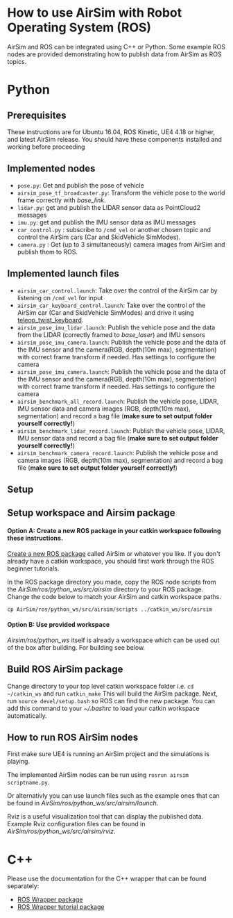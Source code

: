 # How to use AirSim with Robot Operating System (ROS)

AirSim and ROS can be integrated using C++ or Python.  Some example ROS nodes are provided demonstrating how to publish data from AirSim as ROS topics.

# Python

## Prerequisites

These instructions are for Ubuntu 16.04, ROS Kinetic, UE4 4.18 or higher, and latest AirSim release.
You should have these components installed and working before proceeding

## Implemented nodes
- `pose.py`: Get and publish the pose of vehicle
- `airsim_pose_tf_broadcaster.py`: Transform the vehicle pose to the world frame correctly with _base_link_.
- `lidar.py`: get and publish the LIDAR sensor data as PointCloud2 messages
- `imu.py`: get and publish the IMU sensor data as IMU messages
- `car_control.py` : subscribe to `/cmd_vel` or another chosen topic and control the AirSim cars (Car and SkidVehicle SimModes).
- `camera.py` : Get (up to 3 simultaneously) camera images from AirSim and publish them to ROS.

## Implemented launch files
- `airsim_car_control.launch`: Take over the control of the AirSim car by listening on  `/cmd_vel` for input
- `airsim_car_keyboard_control.launch`: Take over the control of the AirSim car (Car and SkidVehicle SimModes) and drive it using [teleop_twist_keyboard](http://wiki.ros.org/teleop_twist_keyboard).
- `airsim_pose_imu_lidar.launch`: Publish the vehicle pose and the data from the LIDAR (correctly framed to _base_laser_) and IMU sensors
- `airsim_pose_imu_camera.launch`: Publish the vehicle pose and the data of the IMU sensor and the camera(RGB, depth(10m max), segmentation) with correct frame transform if needed. Has settings to configure the camera
- `airsim_pose_imu_camera.launch`: Publish the vehicle pose and the data of the IMU sensor and the camera(RGB, depth(10m max), segmentation) with correct frame transform if needed. Has settings to configure the camera
- `airsim_benchmark_all_record.launch`: Publish the vehicle pose, LIDAR, IMU sensor data and camera images (RGB, depth(10m max), segmentation) and record a bag file (**make sure to set output folder yourself correctly!**)
- `airsim_benchmark_lidar_record.launch`: Publish the vehicle pose, LIDAR, IMU sensor data and record a bag file (**make sure to set output folder yourself correctly!**)
- `airsim_benchmark_camera_record.launch`: Publish the vehicle pose and camera images (RGB, depth(10m max), segmentation) and record a bag file (**make sure to set output folder yourself correctly!**)

## Setup

## Setup workspace and Airsim package

#### Option A: Create a new ROS package in your catkin workspace following these instructions.  

[Create a new ROS package](http://wiki.ros.org/ROS/Tutorials/CreatingPackage) called AirSim or whatever you like.
If you don't already have a catkin workspace, you should first work through the ROS beginner tutorials.

In the ROS package directory you made, copy the ROS node scripts from the _AirSim/ros/python_ws/src/airsim_ directory to your ROS package. Change the code below to match your AirSim and catkin workspace paths.

```
cp AirSim/ros/python_ws/src/airsim/scripts ../catkin_ws/src/airsim
```

#### Option B: Use provided workspace
_Airsim/ros/python_ws_ itself is already a workspace which can be used out of the box after building. For building see below.

## Build ROS AirSim package

Change directory to your top level catkin workspace folder i.e. ```cd ~/catkin_ws```  and run ```catkin_make```
This will build the AirSim package.  Next, run ```source devel/setup.bash``` so ROS can find the new package.
You can add this command to your _~/.bashrc_ to load your catkin workspace automatically.

## How to run ROS AirSim nodes

First make sure UE4 is running an AirSim project and the simulations is playing.

The implemented AirSim nodes can be run using ```rosrun airsim scriptname.py```.

Or alternativly you can use launch files such as the example ones that can be found in _AirSim/ros/python_ws/src/airsim/launch_.

Rviz is a useful visualization tool that can display the published data. Example Rviz configuration files can be found in _AirSim/ros/python_ws/src/airsim/rviz_.

# C++ 

Please use the documentation for the C++ wrapper that can be found separately:
- [ROS Wrapper package](../ros/cplusplus_ws/src/airsim_ros_pkgs/README.md)
- [ROS Wrapper tutorial package](../ros/cplusplus_ws/src/airsim_tutorial_pkgs/README.md)
